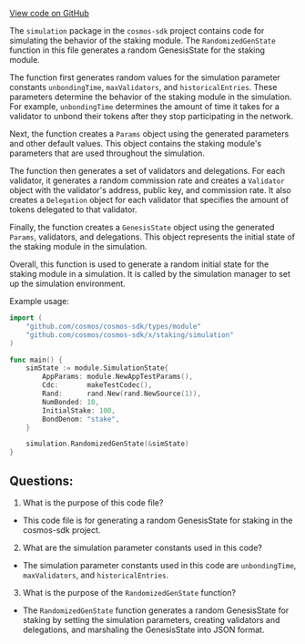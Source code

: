 [View code on GitHub](https://github.com/cosmos/cosmos-sdk.git/x/staking/simulation/genesis.go)

The `simulation` package in the `cosmos-sdk` project contains code for simulating the behavior of the staking module. The `RandomizedGenState` function in this file generates a random GenesisState for the staking module. 

The function first generates random values for the simulation parameter constants `unbondingTime`, `maxValidators`, and `historicalEntries`. These parameters determine the behavior of the staking module in the simulation. For example, `unbondingTime` determines the amount of time it takes for a validator to unbond their tokens after they stop participating in the network. 

Next, the function creates a `Params` object using the generated parameters and other default values. This object contains the staking module's parameters that are used throughout the simulation. 

The function then generates a set of validators and delegations. For each validator, it generates a random commission rate and creates a `Validator` object with the validator's address, public key, and commission rate. It also creates a `Delegation` object for each validator that specifies the amount of tokens delegated to that validator. 

Finally, the function creates a `GenesisState` object using the generated `Params`, validators, and delegations. This object represents the initial state of the staking module in the simulation. 

Overall, this function is used to generate a random initial state for the staking module in a simulation. It is called by the simulation manager to set up the simulation environment. 

Example usage:

```go
import (
    "github.com/cosmos/cosmos-sdk/types/module"
    "github.com/cosmos/cosmos-sdk/x/staking/simulation"
)

func main() {
    simState := module.SimulationState{
        AppParams: module.NewAppTestParams(),
        Cdc:       makeTestCodec(),
        Rand:      rand.New(rand.NewSource(1)),
        NumBonded: 10,
        InitialStake: 100,
        BondDenom: "stake",
    }

    simulation.RandomizedGenState(&simState)
}
```
## Questions: 
 1. What is the purpose of this code file?
- This code file is for generating a random GenesisState for staking in the cosmos-sdk project.

2. What are the simulation parameter constants used in this code?
- The simulation parameter constants used in this code are `unbondingTime`, `maxValidators`, and `historicalEntries`.

3. What is the purpose of the `RandomizedGenState` function?
- The `RandomizedGenState` function generates a random GenesisState for staking by setting the simulation parameters, creating validators and delegations, and marshaling the GenesisState into JSON format.